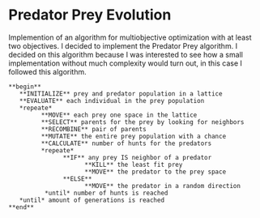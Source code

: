 # Predator Prey Evolution 

Implemention of an algorithm for multiobjective optimization with at least two objectives. I decided to implement the Predator Prey algorithm.
I decided on this algorithm because I was interested to see how a small implementation without much complexity would turn out, in this case I followed this algorithm.

    **begin**
       **INITIALIZE** prey and predator population in a lattice
       **EVALUATE** each individual in the prey population
       *repeate*
             **MOVE** each prey one space in the lattice
             **SELECT** parents for the prey by looking for neighbors
             **RECOMBINE** pair of parents		
             **MUTATE** the entire prey population with a chance	
             **CALCULATE** number of hunts for the predators
             *repeate*
                   **IF** any prey IS neighbor of a predator
                         **KILL** the least fit prey
                         **MOVE** the predator to the prey space
                   **ELSE**
                         **MOVE** the predator in a random direction
              *until* number of hunts is reached
       *until* amount of generations is reached
    **end**
